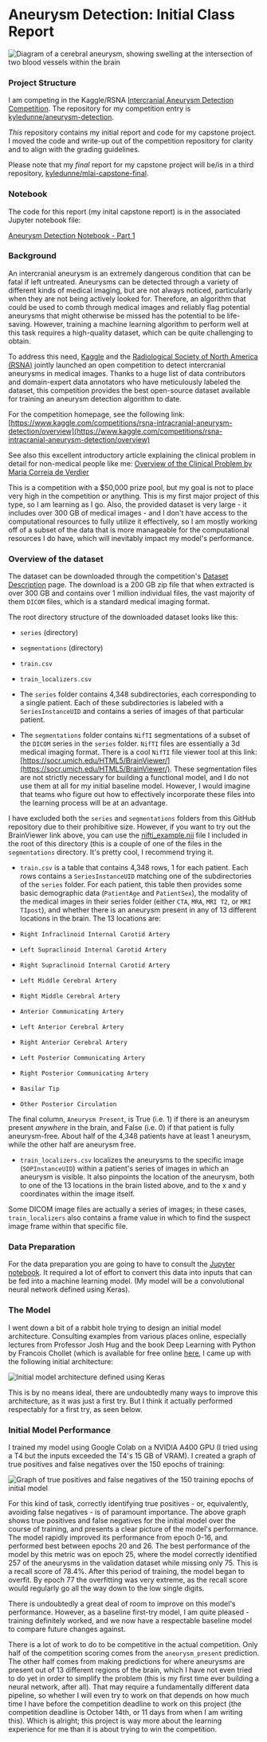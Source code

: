 # Aneurysm Detection: Initial Class Report

![Diagram of a cerebral aneurysm, showing swelling at the intersection of two blood vessels within the brain](images/aneurysm.jpg)

### Project Structure

I am competing in the Kaggle/RSNA [Intercranial Aneurysm Detection Competition](https://www.kaggle.com/competitions/rsna-intracranial-aneurysm-detection). The repository for my competition entry is [kyledunne/aneurysm-detection](https://github.com/kyledunne/aneurysm-detection).

*This* repository contains my initial report and code for my capstone project. I moved the code and write-up out of the competition repository for clarity and to align with the grading guidelines.

Please note that my *final* report for my capstone project will be/is in a third repository, [kyledunne/mlai-capstone-final](https://github.com/kyledunne/mlai-capstone-final).

### Notebook

The code for this report (my inital capstone report) is in the associated Jupyter notebook file:

[Aneurysm Detection Notebook - Part 1](aneurysm_detection_notebook_part_1.ipynb)

### Background

An intercranial aneurysm is an extremely dangerous condition that can be fatal if left untreated. Aneurysms can be detected through a variety of different kinds of medical imaging, but are not always noticed, particularly when they are not being actively looked for. Therefore, an algorithm that could be used to comb through medical images and reliably flag potential aneurysms that might otherwise be missed has the potential to be life-saving. However, training a machine learning algorithm to perform well at this task requires a high-quality dataset, which can be quite challenging to obtain.

To address this need, [Kaggle](https://www.kaggle.com/) and the [Radiological Society of North America (RSNA)](https://www.rsna.org/) jointly launched an open competition to detect intercranial aneurysms in medical images. Thanks to a huge list of data contributors and domain-expert data annotators who have meticulously labeled the dataset, this competition provides the best open-source dataset available for training an aneurysm detection algorithm to date.

For the competition homepage, see the following link: [https://www.kaggle.com/competitions/rsna-intracranial-aneurysm-detection/overview](https://www.kaggle.com/competitions/rsna-intracranial-aneurysm-detection/overview)

See also this excellent introductory article explaining the clinical problem in detail for non-medical people like me: [Overview of the Clinical Problem by Maria Correia de Verdier](https://www.kaggle.com/competitions/rsna-intracranial-aneurysm-detection/discussion/591648)

This is a competition with a $50,000 prize pool, but my goal is not to place very high in the competition or anything. This is my first major project of this type, so I am learning as I go. Also, the provided dataset is very large - it includes over 300 GB of medical images - and I don't have access to the computational resources to fully utilize it effectively, so I am mostly working off of a subset of the data that is more manageable for the computational resources I do have, which will inevitably impact my model's performance.

### Overview of the dataset

The dataset can be downloaded through the competition's [Dataset Description](https://www.kaggle.com/competitions/rsna-intracranial-aneurysm-detection/data) page. The download is a 200 GB zip file that when extracted is over 300 GB and contains over 1 million individual files, the vast majority of them `DICOM` files, which is a standard medical imaging format.

The root directory structure of the downloaded dataset looks like this:

- `series` (directory)
- `segmentations` (directory)
- `train.csv`
- `train_localizers.csv`

- The `series` folder contains 4,348 subdirectories, each corresponding to a single patient. Each of these subdirectories is labeled with a `SeriesInstanceUID` and contains a series of images of that particular patient.

- The `segmentations` folder contains `NifTI` segmentations of a subset of the `DICOM` series in the `series` folder. `NifTI` files are essentially a 3d medical imaging format. There is a cool `NifTI` file viewer tool at this link: [https://socr.umich.edu/HTML5/BrainViewer/](https://socr.umich.edu/HTML5/BrainViewer/). These segmentation files are not strictly necessary for building a functional model, and I do not use them at all for my initial baseline model. However, I would imagine that teams who figure out how to effectively incorporate these files into the learning process will be at an advantage.

I have excluded both the `series` and `segmentations` folders from this GitHub repository due to their prohibitive size. However, if you want to try out the BrainViewer link above, you can use the [nifti_example.nii](nifti_example.nii) file I included in the root of this directory (this is a couple of one of the files in the `segmentations` directory. It's pretty cool, I recommend trying it.

- `train.csv` is a table that contains 4,348 rows, 1 for each patient. Each rows contains a `SeriesInstanceUID` matching one of the subdirectories of the `series` folder. For each patient, this table then provides some basic demographic data (`PatientAge` and `PatientSex`), the modality of the medical images in their series folder (either `CTA`, `MRA`, `MRI T2`, or `MRI TIpost`), and whether there is an aneurysm present in any of 13 different locations in the brain. The 13 locations are:

- `Right Infraclinoid Internal Carotid Artery`
- `Left Supraclinoid Internal Carotid Artery`
- `Right Supraclinoid Internal Carotid Artery`
- `Left Middle Cerebral Artery`
- `Right Middle Cerebral Artery`
- `Anterior Communicating Artery`
- `Left Anterior Cerebral Artery`
- `Right Anterior Cerebral Artery`
- `Left Posterior Communicating Artery`
- `Right Posterior Communicating Artery`
- `Basilar Tip`
- `Other Posterior Circulation`

The final column, `Aneurysm Present`, is True (i.e. 1) if there is an aneurysm present *anywhere* in the brain, and False (i.e. 0) if that patient is fully aneurysm-free. About half of the 4,348 patients have at least 1 aneurysm, while the other half are aneurysm free.

- `train_localizers.csv` localizes the aneurysms to the specific image (`SOPInstanceUID`) within a patient's series of images in which an aneurysm is visible. It also pinpoints the location of the aneurysm, both to one of the 13 locations in the brain listed above, and to the x and y coordinates within the image itself.

Some DICOM image files are actually a series of images; in these cases, `train_localizers` also contains a frame value in which to find the suspect image frame within that specific file.

### Data Preparation

For the data preparation you are going to have to consult the [Jupyter notebook](notebook.ipynb). It required a lot of effort to convert this data into inputs that can be fed into a machine learning model. (My model will be a convolutional neural network defined using Keras).

### The Model

I went down a bit of a rabbit hole trying to design an initial model architecture. Consulting examples from various places online, especially lectures from Professor Josh Hug and the book Deep Learning with Python by Francois Chollet (which is available for free online [here](https://deeplearningwithpython.io/chapters/), I came up with the following initial architecture:

![Initial model architecture defined using Keras](images/initial_model.png)

This is by no means ideal, there are undoubtedly many ways to improve this architecture, as it was just a first try. But I think it actually performed respectably for a first try, as seen below.

### Initial Model Performance

I trained my model using Google Colab on a NVIDIA A400 GPU (I tried using a T4 but the inputs exceeded the T4's 15 GB of VRAM). I created a graph of true positives and false negatives over the 150 epochs of training:

![Graph of true positives and false negatives of the 150 training epochs of initial model](images/initial_model_performance_1.png)

For this kind of task, correctly identifying true positives - or, equivalently, avoiding false negatives - is of paramount importance. The above graph shows true positives and false negatives for the initial model over the course of training, and presents a clear picture of the model's performance. The model rapidly improved its performance from epoch 0-16, and performed best between epochs 20 and 26. The best performance of the model by this metric was on epoch 25, where the model correctly identified 257 of the aneurysms in the validation dataset while missing only 75. This is a recall score of 78.4%. After this period of training, the model began to overfit. By epoch 77 the overfitting was very extreme, as the recall score would regularly go all the way down to the low single digits.

There is undoubtedly a great deal of room to improve on this model's performance. However, as a baseline first-try model, I am quite pleased - training definitely worked, and we now have a respectable baseline model to compare future changes against.

There is a lot of work to do to be competitive in the actual competition. Only half of the competition scoring comes from the `aneurysm_present` prediction. The other half comes from making predictions for where aneurysms are present out of 13 different regions of the brain, which I have not even tried to do yet in order to simplify the problem (this is my first time ever building a neural network, after all). That may require a fundamentally different data pipeline, so whether I will even try to work on that depends on how much time I have before the competition deadline to work on this project (the competition deadline is October 14th, or 11 days from when I am writing this). Which is alright; this project is way more about the learning experience for me than it is about trying to win the competition.